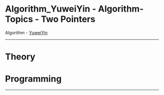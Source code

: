 # Algorithm_YuweiYin - Algorithm-Topics - Two Pointers

Algorithm - [YuweiYin](https://github.com/YuweiYin)

---

# Theory


# Programming


---
